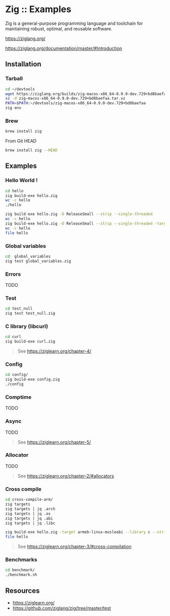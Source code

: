 # Zig :: Examples

Zig is a general-purpose programming language and toolchain for maintaining robust, optimal, and reusable software.

https://ziglang.org/

https://ziglang.org/documentation/master/#Introduction

## Installation

###  Tarball
```bash
cd ~/devtools
wget https://ziglang.org/builds/zig-macos-x86_64-0.9.0-dev.729+bd8baefaa.tar.xz
xz -d zig-macos-x86_64-0.9.0-dev.729+bd8baefaa.tar.xz
PATH=$PATH:~/devtools/zig-macos-x86_64-0.9.0-dev.729+bd8baefaa
zig env
```
### Brew

```bash
brew install zig
```

From Git HEAD
```bash
brew install zig --HEAD
```

## Examples

### Hello World !

```bash
cd hello
zig build-exe hello.zig
wc -c hello
./hello

zig build-exe hello.zig -O ReleaseSmall --strip --single-threaded
wc -c hello
zig build-exe hello.zig -O ReleaseSmall --strip --single-threaded -target x86_64-macos
wc -c hello
file hello
```

### Global variables

```bash
cd  global_variables
zig test global_variables.zig
```

### Errors

TODO

### Test

```bash
cd test_null
zig test test_null.zig
```

### C library (libcurl)

```bash
cd curl
zig build-exe curl.zig 
```

> See https://ziglearn.org/chapter-4/

### Config

```bash
cd config/
zig build-exe config.zig 
./config 
```

### Comptime

TODO

### Async

TODO

> See https://ziglearn.org/chapter-5/

### Allocator

TODO

> See https://ziglearn.org/chapter-2/#allocators

### Cross compile

```bash
cd cross-compile-arm/
zig targets
zig targets | jq .arch
zig targets | jq .os
zig targets | jq .abi
zig targets | jq .libc

zig build-exe hello.zig -target armeb-linux-musleabi --library c --strip --single-threaded
file hello
```

> See https://ziglearn.org/chapter-3/#cross-compilation


### Benchmarks
```bash
cd benchmark/
./benchmark.sh
```

## Resources

* https://ziglearn.org/
* https://github.com/ziglang/zig/tree/master/test
